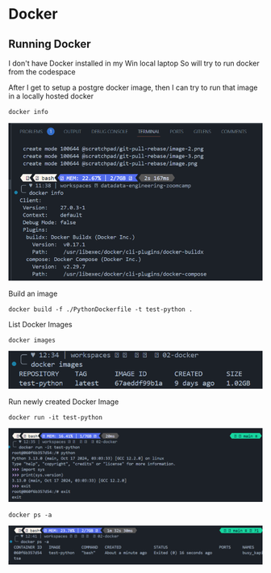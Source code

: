 # Docker

## Running Docker 
I don't have Docker installed in my Win local laptop
So will try to run docker from the codespace 

After I get to setup a postgre docker image, then I can try to run that image in a locally hosted docker 

```bash
docker info 
```
![docker info](../../_resources/01%2002%20docker%20info%20codebase.png)

Build an image
```
docker build -f ./PythonDockerfile -t test-python .
```

List Docker Images

```
docker images
``` 
![alt text](image.png)

Run newly created Docker Image
```
docker run -it test-python
``` 
![alt text](image-1.png)

```
docker ps -a
```
![alt text](image-2.png)